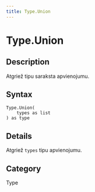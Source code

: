 ```yaml
---
title: Type.Union
---
```


# Type.Union


## Description

Atgriež tipu saraksta apvienojumu.


## Syntax

```powerquery
Type.Union(
    types as list
) as type
```


## Details

Atgriež <code>types</code> tipu apvienojumu.



## Category
Type
